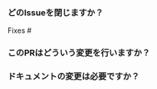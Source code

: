 <!--
Thank you for contributing to Sakura Internet OSS!
We follow DCO and your commits need to contain `Signed-off-by` line: https://github.com/apps/dco
-->

### どのIssueを閉じますか？

Fixes #

### このPRはどういう変更を行いますか？

### ドキュメントの変更は必要ですか？
